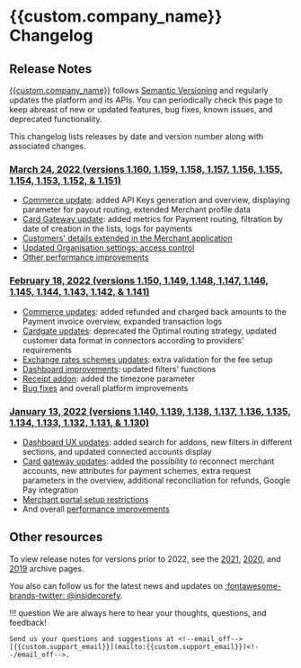 # {{custom.company_name}} Changelog

## Release Notes

[{{custom.company_name}}]({{custom.website_url}}) follows [Semantic Versioning](https://semver.org/) and regularly updates the platform and its APIs. You can periodically check this page to keep abreast of new or updated features, bug fixes, known issues, and deprecated functionality.

This changelog lists releases by date and version number along with associated changes.

### [March 24, 2022 (versions 1.160, 1.159, 1.158, 1.157, 1.156, 1.155, 1.154, 1.153, 1.152, & 1.151)](v1.151-1.160/)

* [Commerce update](v1.151-1.160/#commerce-update): added API Keys generation and overview, displaying parameter for payout routing, extended Merchant profile data
* [Card Gateway update](v1.151-1.160/#card-gateway-update): added metrics for Payment routing, filtration by date of creation in the lists, logs for payments
* [Customers' details extended in the Merchant application](v1.151-1.160/#customers-details-extended-in-the-merchant-application)
* [Updated Organisation settings: access control](v1.151-1.160/#organisation-settings-access-control)
* [Other performance improvements](v1.151-1.160/#other-performance-improvements)

### [February 18, 2022 (versions 1.150, 1.149, 1.148, 1.147, 1.146, 1.145, 1.144, 1.143, 1.142, & 1.141)](v1.141-1.150/)

* [Commerce updates](v1.141-1.150/#commerce-updates): added refunded and charged back amounts to the Payment invoice overview, expanded transaction logs
* [Cardgate updates](v1.141-1.150/#cardgate-updates): deprecated the Optimal routing strategy, updated customer data format in connectors according to providers' requirements
* [Exchange rates schemes updates](v1.141-1.150/#exchange-rates-schemes-updates): extra validation for the fee setup
* [Dashboard improvements](v1.141-1.150/#dashboard-improvements): updated filters' functions
* [Receipt addon](v1.141-1.150/#addons): added the timezone parameter
* [Bug fixes](v1.141-1.150/#bug-fixes) and overall platform improvements

### [January 13, 2022 (versions 1.140, 1.139, 1.138, 1.137, 1.136, 1.135, 1.134, 1.133, 1.132, 1.131, & 1.130)](v1.130-1.140/)

* [Dashboard UX updates](v1.130-1.140/#dashboard-ux-updates): added search for addons, new filters in different sections, and updated connected accounts display
* [Card gateway updates](v1.130-1.140/#card-gateway-updates): added the possibility to reconnect merchant accounts, new attributes for payment schemes, extra request parameters in the overview, additional reconciliation for refunds, Google Pay integration
* [Merchant portal setup restrictions](v1.130-1.140/#merchant-portal-setup-restrictions)
* And overall [performance improvements](v1.130-1.140/#performance-improvements)

## Other resources

To view release notes for versions prior to 2022, see the [2021](archive/2021), [2020](archive/2020), and [2019](archive/2019) archive pages.

You also can follow us for the latest news and updates on [:fontawesome-brands-twitter: @insidecorefy](https://twitter.com/insidecorefy).

<!--

## Documentation Changelog

We are improving our documentation day by day, so add to the list only significant changes, news, articles, and sections (starting with version 1.30).

-->

!!! question
    We are always here to hear your thoughts, questions, and feedback!

    Send us your questions and suggestions at <!--email_off-->[{{custom.support_email}}](mailto:{{custom.support_email}})<!--/email_off-->.
